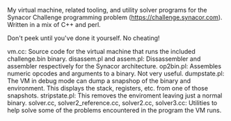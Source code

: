 My virtual machine, related tooling, and utility solver programs for the Synacor Challenge programming problem
(https://challenge.synacor.com). Written in a mix of C++ and perl.

Don't peek until you've done it yourself. No cheating!

vm.cc: Source code for the virtual machine that runs the included challenge.bin binary.
disassem.pl and assem.pl: Dissassembler and assembler respectively for the Synacor architecture.
op2bin.pl: Assembles numeric opcodes and arguments to a binary. Not very useful.
dumpstate.pl: The VM in debug mode can dump a snapshop of the binary and environment. This displays the stack,
registers, etc. from one of those snapshots.
stripstate.pl: This removes the enviroment leaving just a normal binary.
solver.cc, solver2_reference.cc, solver2.cc, solver3.cc: Utilities to help solve some of the problems encountered in the program the VM runs.


